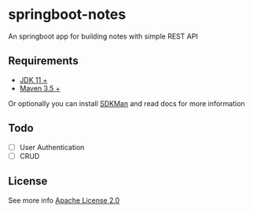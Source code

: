 # springboot-notes

An springboot app for building notes with simple REST API

## Requirements

- [JDK 11 +](https://adoptium.net/temurin/releases/?version=11)
- [Maven 3.5 +](https://maven.apache.org/download.cgi)

Or optionally you can install [SDKMan](https://sdkman.io/install) and read docs for more information

## Todo

- [ ] User Authentication
- [ ] CRUD

## License

See more info [Apache License 2.0](https://github.com/pradana4648/notes/blob/master/LICENSE)
